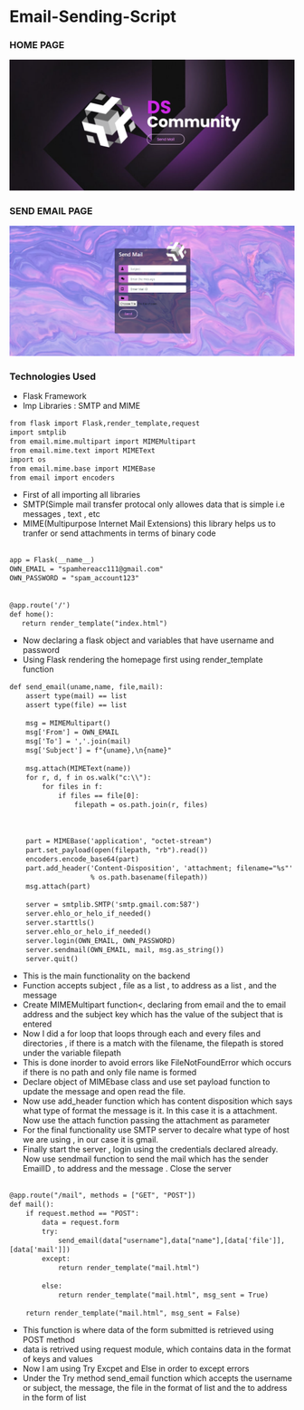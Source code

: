 # Email-Sending-Script
<h3>HOME PAGE</h3>
<img src = "SS1.png"/>
<h3>SEND EMAIL PAGE</h3>
<img src = "SS2.png"/>
<h3>Technologies Used</h3>
<ul>
  <li>Flask Framework</li>
  <li>Imp Libraries : SMTP and MIME</li>
  </ul>

``` 
from flask import Flask,render_template,request
import smtplib
from email.mime.multipart import MIMEMultipart
from email.mime.text import MIMEText
import os
from email.mime.base import MIMEBase
from email import encoders

```
<ul>
  <li>First of all importing all libraries</li>
  <li>SMTP(Simple mail transfer protocal only allowes data that is simple i.e messages , text , etc</li>
  <li>MIME(Multipurpose Internet Mail Extensions) this library helps us to tranfer or send attachments in terms of binary code</li>
 </ul>
 
 ```
 
app = Flask(__name__)
OWN_EMAIL = "spamhereacc111@gmail.com"
OWN_PASSWORD = "spam_account123"


@app.route('/')
def home():
    return render_template("index.html")
 
 ```
<ul>
  <li>Now declaring a flask object and variables that have username and password</li>
  <li>Using Flask rendering the homepage first using render_template function</li>
</ul>  

```
def send_email(uname,name, file,mail):
    assert type(mail) == list
    assert type(file) == list

    msg = MIMEMultipart()
    msg['From'] = OWN_EMAIL
    msg['To'] = ','.join(mail)
    msg['Subject'] = f"{uname},\n{name}"

    msg.attach(MIMEText(name))
    for r, d, f in os.walk("c:\\"):
        for files in f:
            if files == file[0]:
                filepath = os.path.join(r, files)



    part = MIMEBase('application', "octet-stream")
    part.set_payload(open(filepath, "rb").read())
    encoders.encode_base64(part)
    part.add_header('Content-Disposition', 'attachment; filename="%s"'
                    % os.path.basename(filepath))
    msg.attach(part)

    server = smtplib.SMTP('smtp.gmail.com:587')
    server.ehlo_or_helo_if_needed()
    server.starttls()
    server.ehlo_or_helo_if_needed()
    server.login(OWN_EMAIL, OWN_PASSWORD)
    server.sendmail(OWN_EMAIL, mail, msg.as_string())
    server.quit()

```

<ul>
  <li>This is the main functionality on the backend</li>
  <li>Function accepts subject , file as a list , to address as a list , and the message</li>
  <li>Create MIMEMultipart function<, declaring from email and the to email address and the subject key which has the value of the subject that is entered</li>
  <li>Now I did a for loop that loops through each and every files and directories , if there is a match with the filename, the filepath is stored under the variable filepath </li>
  <li>This is done inorder to avoid errors like FileNotFoundError which occurs if there is no path and only file name is formed</li>
  <li>Declare object of MIMEbase class and use set payload function to update the message and open read the file.</li>
  <li>Now use add_header function which has content disposition which says what type of format the message is it. In this case it is a attachment. Now use the attach function passing the attachment as parameter</li>
  <li>For the final functionality use SMTP server to decalre what type of host we are using , in our case it is gmail.</li>
  <li>Finally start the server , login using the credentials declared already. Now use sendmail function to send the mail which has the sender EmailID , to address and the message . Close the server</li>
</ul>

```

@app.route("/mail", methods = ["GET", "POST"])
def mail():
    if request.method == "POST":
        data = request.form
        try:
            send_email(data["username"],data["name"],[data['file']],[data['mail']])
        except:
            return render_template("mail.html")
    
        else:
            return render_template("mail.html", msg_sent = True)
        
    return render_template("mail.html", msg_sent = False)

```

<ul>
  <li>This function is where data of the form submitted is retrieved using POST method</li>
  <li>data is retrived using request module, which contains data in the format of keys and values</li>
  <li>Now I am using Try Excpet and Else in order to except errors</li>
  <li>Under the Try method send_email function which accepts the username or subject, the message, the file in the format of list and the to address in the form of list</li>
</ul>


